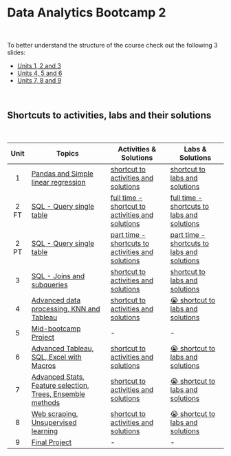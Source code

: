 # Data Analytics Bootcamp 2

<br/>

To better understand the structure of the course check out the following 3 slides:

- [Units 1, 2 and 3](https://docs.google.com/presentation/d/1irmMcY-L1QwJnSiW05OpSBiZKEYFQlCd3TvQPQ59JHI/edit#slide=id.ga38e44239d_2_12)
- [Units 4, 5 and 6](https://docs.google.com/presentation/d/1irmMcY-L1QwJnSiW05OpSBiZKEYFQlCd3TvQPQ59JHI/edit#slide=id.ga38e44239d_2_15)
- [Units 7, 8 and 9](https://docs.google.com/presentation/d/1irmMcY-L1QwJnSiW05OpSBiZKEYFQlCd3TvQPQ59JHI/edit#slide=id.ga38e44239d_2_18)

<br/>

## Shortcuts to activities, labs and their solutions

<br/>


| Unit | Topics | Activities & Solutions | Labs & Solutions |
|:---:	|-------- | ----------------------- |-----------------	|
| 1 |[Pandas and Simple linear regression](https://github.com/ironhack-edu/data-bootcamp/tree/develop/01-lesson_plans/01-unit_pandas_simple_linear_regression)	| [shortcut to activities and solutions](https://gist.github.com/ironhack-edu/b2c906d9715f7c6bf7392fb4a46a94b3)| [shortcut to labs and solutions](https://github.com/ironhack-edu/data-bootcamp/blob/develop/01-lesson_plans/01-unit_pandas_simple_linear_regression/1_list_of_labs_and_solutions.md)  	| 
| 2 FT | [SQL - Query single table](https://github.com/ironhack-edu/data-bootcamp/tree/develop/01-lesson_plans/02-unit_sql_query_single_table_FULL_TIME)	| [full time - shortcut to activities and solutions](https://gist.github.com/ironhack-edu/57d013fe0d363ad97b369c7eef12caa2)| [full time - shortcuts to labs and solutions](https://github.com/ironhack-edu/data-bootcamp/blob/develop/01-lesson_plans/02-unit_sql_query_single_table_FULL_TIME/2_list_of_labs_and_solutions.md)  	| 
| 2 PT |   [SQL - Query single table](https://github.com/ironhack-edu/data-bootcamp/tree/develop/01-lesson_plans/02-unit_sql_query_single_table_PART_TIME)	| [part time - shortcuts to activities and solutions](https://gist.github.com/ironhack-edu/5524cebfc171568ee695a1b287448be4)| [part time - shortcuts to labs and solutions](https://github.com/ironhack-edu/data-bootcamp/blob/develop/01-lesson_plans/02-unit_sql_query_single_table_PART_TIME/2_list_of_labs_and_solutions.md)  	| 
| 3 |   [SQL - Joins and subqueries](https://github.com/ironhack-edu/data-bootcamp/tree/develop/01-lesson_plans/03-unit_sql_joins_subqueries)	| [shortcut to activities and solutions](https://gist.github.com/ironhack-edu/32fc1967c0cd0290e0f810afb1250007)| [shortcut to labs and solutions](https://github.com/ironhack-edu/data-bootcamp/blob/develop/01-lesson_plans/03-unit_sql_joins_subqueries/3_list_of_labs_and_solutions.md)  	| 
| 4  |   [Advanced data processing, KNN and Tableau](https://github.com/ironhack-edu/data-bootcamp/tree/develop/01-lesson_plans/04-unit_adv_data_processing_KNN_tableau)	| [shortcut to activities and solutions](https://gist.github.com/ironhack-edu/2fb8a2136843c849c2f9d1876cfa4e0c)| [😭 shortcut to labs and solutions]()  	| 
| 5  |   [Mid-bootcamp Project](https://github.com/ironhack-edu/data-bootcamp/tree/develop/01-lesson_plans/05-unit_mid_bootcamp_project_week)	| - | - | 
| 6  |  [Advanced Tableau, SQL, Excel with Macros](https://github.com/ironhack-edu/data-bootcamp/tree/develop/01-lesson_plans/06-unit_advanced_tableau_sql_excel_macros)	| [shortcut to activities and solutions](https://gist.github.com/ironhack-edu/e9e4b991c433a8ba60ae94b9cac38eb8)| [😭 shortcut to labs and solutions]()  	| 
| 7  |   [Advanced Stats, Feature selection, Trees, Ensemble methods](https://github.com/ironhack-edu/data-bootcamp/tree/develop/01-lesson_plans/07-unit_adv_stats_feature_selecftion_trees_ensemble_methods)	| [shortcut to activities and solutions](https://gist.github.com/ironhack-edu/6d2e8f7424800fb291fc6f4f3329796f)| [😭 shortcut to labs and solutions]()  	| 
| 8  |   [Web scraping, Unsupervised learning](https://github.com/ironhack-edu/data-bootcamp/tree/develop/01-lesson_plans/08-unit_webScraping_unsupervised_learning)	| [shortcut to activities and solutions](https://gist.github.com/ironhack-edu/c48b4f8d3432510537ab299113988c15)| [😭 shortcut to labs and solutions]()  	| 
| 9  |   [Final Project](https://github.com/ironhack-edu/data-bootcamp/tree/develop/01-lesson_plans/09-unit_final_project_week)	| - | - |
